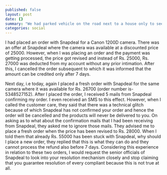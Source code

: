 ```yaml
---
published: false
layout: post
date: {}
summary: "We had parked vehicle on the road next to a house only to see it getting displaced 'ungraciously' by the house owner. Reason - he has put a board 'no parking for outsiders'"
categories: social
---
```


I had placed an order with Snapdeal for a Canon 1200D camera. There was an offer at Snapdeal where the camera was available at a discounted price of 25000. However, when I was placing an order and the payment was getting processed, the price got revised and instead of Rs. 25000, Rs. 27000 was deducted from my account without any prior intimation. After this, I cancelled the order subsequent to which it was informed that the amount can be credited only after 7 days.

Next day, i.e today, again I placed a fresh order with Snapdeal for the same camera where it was available for Rs. 26700 (order number is-  5348527152). After I placed the order, I received 5 mails from Snapdeal confirming my order. I even received an SMS to this effect. However, when I called the customer care, they said that there was a technical glitch because of which Snapdeal has not confirmed your order and hence the order will be cancelled and the products will never be delivered to you. On asking as to what about the confirmation mails that I had been receiving from Snapdeal, they asked me to ignore those mails. They advised me to place a fresh order when the price has been revised to Rs. 28000. When I told them that already Rs. 55000 has been stuck with Snapdeal, why should I place a new order, they replied that this is what they can do and they cannot process the refund also before 7 days. Considering this experience in relation to these two orders, I would request the senior officials of Snapdeal to look into your resolution mechanism closely and stop claiming that you guarantee resolution of every compliant because this is not true at all. 